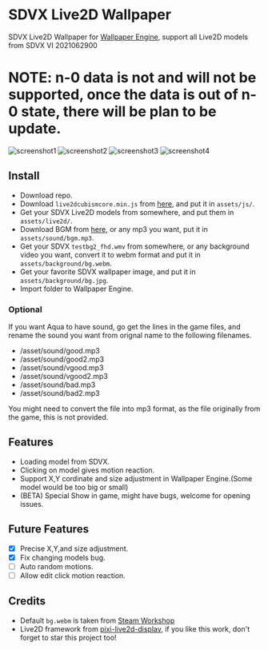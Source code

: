 # SDVX Live2D Wallpaper
SDVX Live2D Wallpaper for [Wallpaper Engine](https://store.steampowered.com/app/431960/Wallpaper_Engine/), support all Live2D models from SDVX VI 2021062900
# NOTE: n-0 data is not and will not be supported, once the data is out of n-0 state, there will be plan to be update.
  
![screenshot1](screenshot1.jpg)
![screenshot2](screenshot2.png)
![screenshot3](screenshot3.jpg)
![screenshot4](screenshot4.jpg)


## Install
- Download repo.
- Download `live2dcubismcore.min.js` from [here](https://www.live2d.com/download/cubism-sdk/download-web/), and put it in `assets/js/`.
- Get your SDVX Live2D models from somewhere, and put them in `assets/live2d/`.
- Download BGM from [here](https://www.youtube.com/watch?v=tBd_QlnYwNg), or any mp3 you want, put it in `assets/sound/bgm.mp3`.
- Get your SDVX `testbg2_fhd.wmv` from somewhere, or any background video you want, convert it to webm format and put it in `assets/background/bg.webm`.
- Get your favorite SDVX wallpaper image, and put it in `assets/background/bg.jpg`.
- Import folder to Wallpaper Engine. 

### Optional
If you want Aqua to have sound, go get the lines in the game files, and rename the sound you want from orignal name to the following filenames.
- /asset/sound/good.mp3
- /asset/sound/good2.mp3
- /asset/sound/vgood.mp3
- /asset/sound/vgood2.mp3
- /asset/sound/bad.mp3
- /asset/sound/bad2.mp3

You might need to convert the file into mp3 format, as the file originally from the game, this is not provided.

## Features
- Loading model from SDVX.
- Clicking on model gives motion reaction.
- Support X,Y cordinate and size adjustment in Wallpaper Engine.(Some model would be too big or small)
- (BETA) Special Show in game, might have bugs, welcome for opening issues.

## Future Features
- [x] Precise X,Y,and size adjustment.
- [x] Fix changing models bug.
- [ ] Auto random motions.
- [ ] Allow edit click motion reaction.

## Credits
- Default `bg.webm` is taken from [Steam Workshop](https://steamcommunity.com/sharedfiles/filedetails/?id=1940540424)
- Live2D framework from [pixi-live2d-display](https://github.com/guansss/pixi-live2d-display), if you like this work, don't forget to star this project too!
